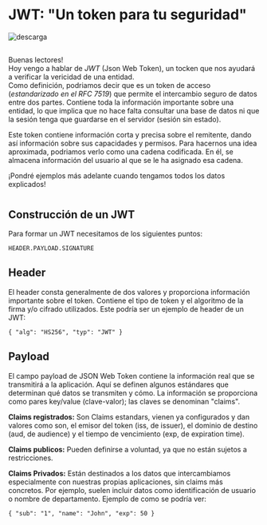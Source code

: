 # JWT: "Un token para tu seguridad"

![descarga](https://user-images.githubusercontent.com/87484792/171658838-eb16b3fb-ceaf-4897-aa57-d1351fa0a941.png)
## 

Buenas lectores! </br> Hoy vengo a hablar de *JWT* (Json Web Token), un tocken que nos ayudará a verificar la vericidad de una entidad. </br>
Como definición, podriamos decir que es un token de acceso (*estandarizado en el RFC 7519*) que permite el intercambio seguro de datos entre dos partes.
Contiene toda la información importante sobre una entidad, lo que implica que no hace falta consultar una base de datos ni que la sesión tenga que guardarse en el servidor (sesión sin estado).

Este token contiene información corta y precisa sobre el remitente, dando así información sobre sus capacidades y permisos. 
Para hacernos una idea aproximada, podriamos verlo como una cadena codificada. En él, se almacena información del usuario al que se le ha asignado esa cadena.

¡Pondré ejemplos más adelante cuando tengamos todos los datos explicados!

#
## Construcción de un JWT

Para formar un JWT necesitamos de los siguientes puntos:

`HEADER.PAYLOAD.SIGNATURE`

<h2> Header </h2>
El header consta generalmente de dos valores y proporciona información importante sobre el token. Contiene el tipo de token y el algoritmo de la firma y/o cifrado utilizados. Este podría ser un ejemplo de header de un JWT:


`{ "alg": "HS256", "typ": "JWT" }`

<h2> Payload </h2>
El campo payload de JSON Web Token contiene la información real que se transmitirá a la aplicación. Aquí se definen algunos estándares que determinan qué datos se transmiten y cómo. 
La información se proporciona como pares key/value (clave-valor); las claves se denominan "claims".

**Claims registrados:** Son Claims estandars, vienen ya configurados y dan valores como son, el emisor del token (iss, de issuer), el dominio de destino (aud, de audience) y el tiempo de vencimiento (exp, de expiration time).
</br> 

**Claims publicos:** Pueden definirse a voluntad, ya que no están sujetos a restricciones.
</br>

**Claims Privados:** Están destinados a los datos que intercambiamos especialmente con nuestras propias aplicaciones, sin claims más concretos. Por ejemplo, suelen incluir datos como identificación de usuario o nombre de departamento.
Ejemplo de como se podría ver:
</br>

`{ "sub": "1", "name": "John", "exp": 50 }`

